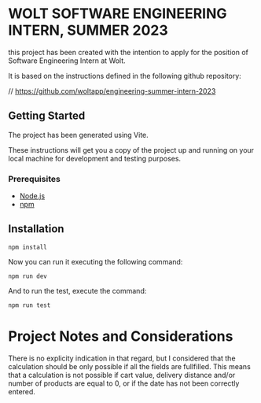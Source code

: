 # WOLT SOFTWARE ENGINEERING INTERN, SUMMER 2023

this project has been created with the intention to apply for the position of Software Engineering Intern at Wolt.

It is based on the instructions defined in the following github repository:

// https://github.com/woltapp/engineering-summer-intern-2023

## Getting Started

The project has been generated using Vite.

These instructions will get you a copy of the project up and running on your local machine for development and testing purposes.

### Prerequisites

- [Node.js](https://nodejs.org/en/download/)
- [npm](https://www.npmjs.com/get-npm)

## Installation

```shell
npm install
```

Now you can run it executing the following command:

```shell
npm run dev
```

And to run the test, execute the command:

```shell
npm run test
```

# Project Notes and Considerations

There is no explicity indication in that regard, but I considered that the calculation should be only possible if all the fields are fullfilled. This means that a calculation is not possible if cart value, delivery distance and/or number of products are equal to 0, or if the date has not been correctly entered.
